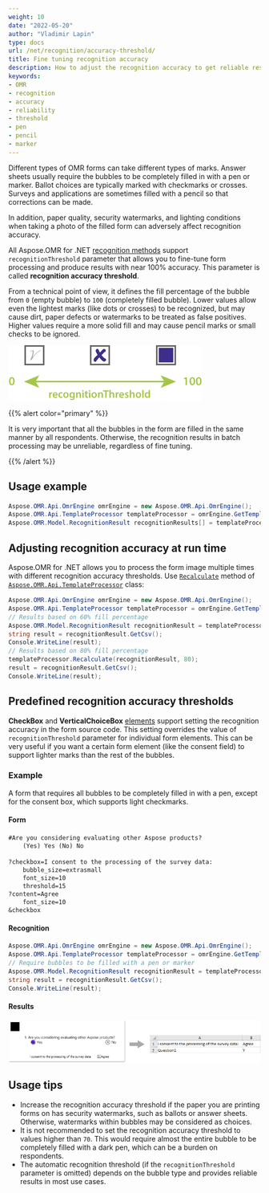 ```yaml
---
weight: 10
date: "2022-05-20"
author: "Vladimir Lapin"
type: docs
url: /net/recognition/accuracy-threshold/
title: Fine tuning recognition accuracy
description: How to adjust the recognition accuracy to get reliable results under various conditions.
keywords:
- OMR
- recognition
- accuracy
- reliability
- threshold
- pen
- pencil
- marker
---
```


Different types of OMR forms can take different types of marks. Answer sheets usually require the bubbles to be completely filled in with a pen or marker. Ballot choices are typically marked with checkmarks or crosses. Surveys and applications are sometimes filled with a pencil so that corrections can be made.

In addition, paper quality, security watermarks, and lighting conditions when taking a photo of the filled form can adversely affect recognition accuracy.

All Aspose.OMR for .NET [recognition methods](/omr/net/recognition/) support `recognitionThreshold` parameter that allows you to fine-tune form processing and produce results with near 100% accuracy. This parameter is called **recognition accuracy threshold**.

From a technical point of view, it defines the fill percentage of the bubble from `0` (empty bubble) to `100` (completely filled bubble). Lower values allow even the lightest marks (like dots or crosses) to be recognized, but may cause dirt, paper defects or watermarks to be treated as false positives. Higher values require a more solid fill and may cause pencil marks or small checks to be ignored.

![Recognition accuracy threshold](recognitionThreshold.png)

{{% alert color="primary" %}} 

It is very important that all the bubbles in the form are filled in the same manner by all respondents. Otherwise, the recognition results in batch processing may be unreliable, regardless of fine tuning.

{{% /alert %}} 

## Usage example

```csharp
Aspose.OMR.Api.OmrEngine omrEngine = new Aspose.OMR.Api.OmrEngine();
Aspose.OMR.Api.TemplateProcessor templateProcessor = omrEngine.GetTemplateProcessor("pattern.omr");
Aspose.OMR.Model.RecognitionResult recognitionResults[] = templateProcessor.RecognizeFolder(@"C:\final_exam\", 35);
```

## Adjusting recognition accuracy at run time

Aspose.OMR for .NET allows you to process the form image multiple times with different recognition accuracy thresholds. Use [`Recalculate`](https://apireference.aspose.com/omr/net/aspose.omr.api/templateprocessor/recalculate/) method of [`Aspose.OMR.Api.TemplateProcessor`](https://apireference.aspose.com/omr/net/aspose.omr.api/templateprocessor/) class:

```csharp
Aspose.OMR.Api.OmrEngine omrEngine = new Aspose.OMR.Api.OmrEngine();
Aspose.OMR.Api.TemplateProcessor templateProcessor = omrEngine.GetTemplateProcessor("pattern.omr");
// Results based on 60% fill percentage
Aspose.OMR.Model.RecognitionResult recognitionResult = templateProcessor.RecognizeImage("filled-form.png", 60);
string result = recognitionResult.GetCsv();
Console.WriteLine(result);
// Results based on 80% fill percentage
templateProcessor.Recalculate(recognitionResult, 80);
result = recognitionResult.GetCsv();
Console.WriteLine(result);
```

## Predefined recognition accuracy thresholds

**CheckBox** and **VerticalChoiceBox** [elements](/omr/net/design-form/) support setting the recognition accuracy in the form source code. This setting overrides the value of `recognitionThreshold` parameter for individual form elements. This can be very useful if you want a certain form element (like the consent field) to support lighter marks than the rest of the bubbles.

### Example

A form that requires all bubbles to be completely filled in with a pen, except for the consent box, which supports light checkmarks.

#### Form

```
#Are you considering evaluating other Aspose products?
	(Yes) Yes (No) No

?checkbox=I consent to the processing of the survey data:
	bubble_size=extrasmall
	font_size=10
	threshold=15
?content=Agree
	font_size=10
&checkbox
```

#### Recognition

```csharp
Aspose.OMR.Api.OmrEngine omrEngine = new Aspose.OMR.Api.OmrEngine();
Aspose.OMR.Api.TemplateProcessor templateProcessor = omrEngine.GetTemplateProcessor("pattern.omr");
// Require bubbles to be filled with a pen or marker
Aspose.OMR.Model.RecognitionResult recognitionResult = templateProcessor.RecognizeImage("filled-form.png", 60);
string result = recognitionResult.GetCsv();
Console.WriteLine(result);
```

#### Results

![Predefined recognition accuracy threshold for checkbox](predefined-accuracy-threshold.png)

## Usage tips

- Increase the recognition accuracy threshold if the paper you are printing forms on has security watermarks, such as ballots or answer sheets. Otherwise, watermarks within bubbles may be considered as choices.
- It is not recommended to set the recognition accuracy threshold to values higher than `70`. This would require almost the entire bubble to be completely filled with a dark pen, which can be a burden on respondents.
- The automatic recognition threshold (if the `recognitionThreshold` parameter is omitted) depends on the bubble type and provides reliable results in most use cases.
